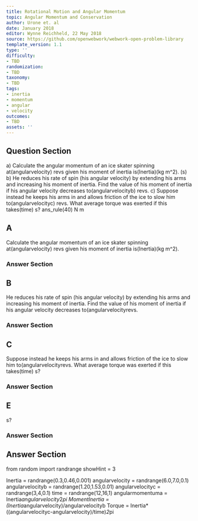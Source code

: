 ```yaml
---
title: Rotational Motion and Angular Momentum
topic: Angular Momentum and Conservation
author: Urone et. al
date: January 2018
editor: Wynne Reichheld, 22 May 2018
source: https://github.com/openwebwork/webwork-open-problem-library
template_version: 1.1
type: ''
difficulty:
- TBD
randomization:
- TBD
taxonomy:
- TBD
tags:
- inertia
- momentum
- angular
- velocity
outcomes:
- TBD
assets: ''
---
```


## Question Section 

a) Calculate the angular momentum of an ice skater spinning at(angularvelocity) revs given his moment of inertia is(Inertia)(kg m^2). 
(s)
b) He reduces his rate of spin (his angular velocity) by extending his arms and increasing his moment of inertia. Find the value of his moment of inertia if his angular velocity decreases to(angularvelocityb) revs. 
c) Suppose instead he keeps his arms in and allows friction of the ice to slow him to(angularvelocityc) revs. What average torque was exerted if this takes(time) s?
ans_rule(40) N m

## A
Calculate the angular momentum of an ice skater spinning at(angularvelocity) revs given his moment of inertia is(Inertia)(kg m^2). 
### Answer Section
## B
He reduces his rate of spin (his angular velocity) by extending his arms and increasing his moment of inertia. Find the value of his moment of inertia if his angular velocity decreases to(angularvelocityrevs. 
### Answer Section
## C
Suppose instead he keeps his arms in and allows friction of the ice to slow him to(angularvelocityrevs. What average torque was exerted if this takes(time) s?
### Answer Section
## E
s?
### Answer Section


## Answer Section

from random import randrange
showHint = 3

Inertia = randrange(0.3,0.46,0.001)
angularvelocity = randrange(6.0,7.0,0.1)
angularvelocityb = randrange(1.20,1.53,0.01)
angularvelocityc = randrange(3,4,0.1)
time = randrange(12,16,1)
angularmomentuma = Inertia*angularvelocity*2*pi
MomentInertia = (Inertia*angularvelocity)/angularvelocityb
Torque = Inertia*((angularvelocityc-angularvelocity)/time)*2*pi